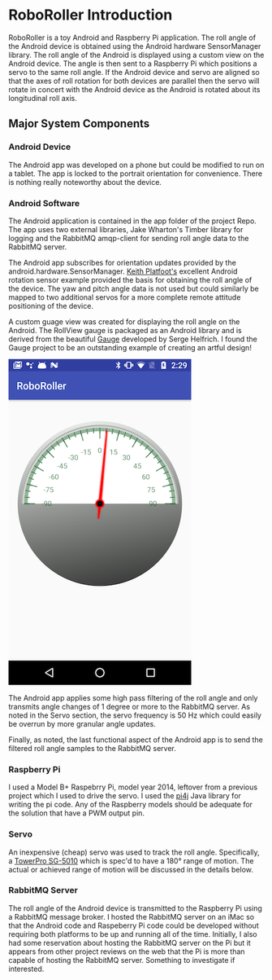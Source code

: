 # RoboRoller Introduction 
RoboRoller is a toy Android and Raspberry Pi application. The roll angle of the Android device is obtained using the Android hardware SensorManager library. The roll angle of the Android is displayed using a custom view on the Android device. The angle is then sent to a Raspberry Pi which positions a servo to the same roll angle. If the Android device and servo are aligned so that the axes of roll rotation for both devices are parallel then the servo will rotate in concert with the Android device as the Android is rotated about its longitudinal roll axis.  

## Major System Components

### Android Device
The Android app was developed on a phone but could be modified to run on a tablet. The app is locked to the portrait orientation for convenience. There is nothing really noteworthy about the device.

### Android Software
The Android application is contained in the app folder of the project Repo. The app uses two external libraries, Jake Wharton's Timber library for logging and the RabbitMQ amqp-client for sending roll angle data to the RabbitMQ server.

The Android app subscribes for orientation updates provided by the android.hardware.SensorManager. [Keith Platfoot's](https://tinyurl.com/y9ayq2cn) excellent Android rotation sensor example provided the basis for obtaining the roll angle of the device. The yaw and pitch angle data is not used but could similarly be mapped to two additional servos for a more complete remote attitude positioning of the device.

A custom guage view was created for displaying the roll angle on the Android. The RollView gauge is packaged as an Android library and is derived from the beautiful [Gauge](https://tinyurl.com/yc9qf7ht) developed by Serge Helfrich. I found the Gauge project to be an outstanding example of creating an artful design!

![Roll Angle](docs/readmeImages/robo-gauge.png)  
  
  

The Android app applies some high pass filtering of the roll angle and only transmits angle changes of 1 degree or more to the RabbitMQ server. As noted in the Servo section, the servo frequency is 50 Hz which could easily be overrun by more granular angle updates.

Finally, as noted, the last functional aspect of the Android app is to send the filtered roll angle samples to the RabbitMQ server.


### Raspberry Pi
I used a Model B+ Raspebrry Pi, model year 2014, leftover from a previous project which I used to drive the servo. I used the [pi4j](http://pi4j.com/) Java library for writing the pi code. Any of the Raspberry models should be adequate for the solution that have a PWM output pin. 

### Servo
An inexpensive (cheap) servo was used to track the roll angle. Specifically, a [TowerPro SG-5010](https://tinyurl.com/ya6trczd) which is spec'd to have a 180&deg; range of motion. The actual or achieved range of motion will be discussed in the details below.

### RabbitMQ Server
The roll angle of the Android device is transmitted to the Raspberry Pi using a RabbitMQ message broker. I hosted the RabbitMQ server on an iMac so that the Android code and Raspeberry Pi code could be developed without requiring both platforms to be up and running all of the time. Initially, I also had some reservation about hosting the RabbitMQ server on the Pi but it appears from other project reviews on the web that the Pi is more than capable of hosting the RabbitMQ server. Something to investigate if interested.





